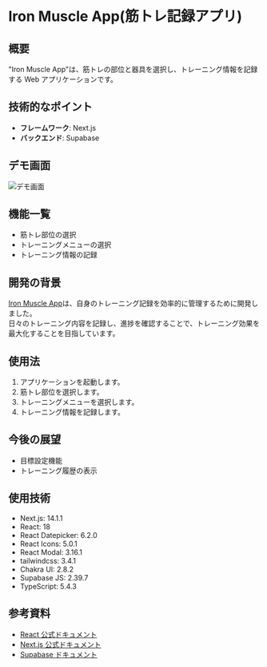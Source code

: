 # Iron Muscle App(筋トレ記録アプリ)

## 概要

"Iron Muscle App"は、筋トレの部位と器具を選択し、トレーニング情報を記録する Web アプリケーションです。

## 技術的なポイント

- **フレームワーク**: Next.js
- **バックエンド**: Supabase

## デモ画面

![デモ画面](demo_screenshot.png)

## 機能一覧

- 筋トレ部位の選択
- トレーニングメニューの選択
- トレーニング情報の記録

## 開発の背景

[Iron Muscle App](https://muscle-memory-7i7j15r9r-kounotis-projects.vercel.app/)は、自身のトレーニング記録を効率的に管理するために開発しました。<br/>
日々のトレーニング内容を記録し、進捗を確認することで、トレーニング効果を最大化することを目指しています。

## 使用法

1. アプリケーションを起動します。
2. 筋トレ部位を選択します。
3. トレーニングメニューを選択します。
4. トレーニング情報を記録します。

## 今後の展望

- 目標設定機能
- トレーニング履歴の表示

## 使用技術

- Next.js: 14.1.1
- React: 18
- React Datepicker: 6.2.0
- React Icons: 5.0.1
- React Modal: 3.16.1
- tailwindcss: 3.4.1
- Chakra UI: 2.8.2
- Supabase JS: 2.39.7
- TypeScript: 5.4.3

## 参考資料

- [React 公式ドキュメント](https://ja.react.dev)
- [Next.js 公式ドキュメント](https://nextjs.org/docs)
- [Supabase ドキュメント](https://supabase.io/docs)

